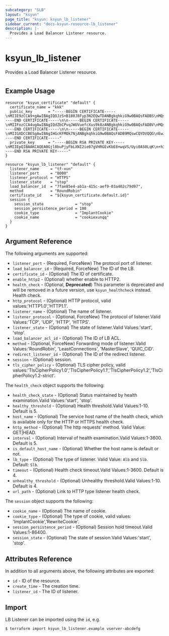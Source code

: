 ```yaml
---
subcategory: "SLB"
layout: "ksyun"
page_title: "ksyun: ksyun_lb_listener"
sidebar_current: "docs-ksyun-resource-lb_listener"
description: |-
  Provides a Load Balancer Listener resource.
---
```


# ksyun_lb_listener

Provides a Load Balancer Listener resource.

#

## Example Usage

```hcl
resource "ksyun_certificate" "default" {
  certificate_name = "kkk"
  public_key       = "-----BEGIN CERTIFICATE-----\nMIIE9zCCA9+gAwIBAgIQOJzS+B180J8Fyp3N2EQwTDANBgkqhkiG9w0BAQsFADBS\nMQswCQYDVQQGEwJDTjEaMBgGA1UEChMRV29TaWduIENBIExpbWl0ZWQxJzAlBgNV\nBAMTHldvU2lnbiBDbGFzcyAzIE9WIFNlcnZlciBDQSBHMjAeFw0xNTEyMzExMDA3\nMTlaFw0xOTAzMzExMDA3MTlaMHYxCzAJBgNVBAYTAkNOMRAwDgYDVQQIDAdUaWFu\namluMRAwDgYDVQQHDAdUaWFuamluMSswKQYDVQQKDCJUaWFuamluIFN1aXl1ZSBU\nZWNobm9sb2d5IENvLixMdGQuMRYwFAYDVQQDDA0qLnRpc2dhbWUuY29tMIIBIjAN\nBgkqhkiG9w0BAQEFAAOCAQ8AMIIBCgKCAQEA0Gjl8buPjyFbLXNI2ie07gVHRGEv\nKbE8+wqVS/Uyi0AS0LqK+h37rHi1USizD8GTY2NNh6KbemfgflhiuxAsXTAtDzmB\nGkD8Auws68tVlu+ur1uht1gYtnTYldhi5c6EmOotTB0E4YtMQbYeTAqKGeYVDO00\nIF5scI3eVDQgw/qsJfOoUkjcM9VfYyalarkWo2A4tLrR527qkBtYmApLaHYY7Zmd\nQlV39bUktG8Pgbmvi+ycFfjhpACtGcoJKEfsydWEjEklQQDxRe46cb0Jkg2cpJ4J\nEF1YDIdh3AAsNgYEE7MdVhhYEuKgy5DqTtuPPTOVjh9fMtWo/u9a9VhPjwIDAQAB\no4IBozCCAZ8wCwYDVR0PBAQDAgWgMB0GA1UdJQQWMBQGCCsGAQUFBwMCBggrBgEF\nBQcDATAJBgNVHRMEAjAAMB0GA1UdDgQWBBQw/Pm54BOxQMFwzJOeiaZnXRKdRjAf\nBgNVHSMEGDAWgBT5i+wEOGo/qgbGlK1zlSqwyOa4+zBzBggrBgEFBQcBAQRnMGUw\nLwYIKwYBBQUHMAGGI2h0dHA6Ly9vY3NwMS53b3NpZ24uY29tL2NhNi9zZXJ2ZXIz\nMDIGCCsGAQUFBzAChiZodHRwOi8vYWlhMS53b3NpZ24uY29tL2NhNi5zZXJ2ZXIz\nLmNlcjA4BgNVHR8EMTAvMC2gK6AphidodHRwOi8vY3JsczEud29zaWduLmNvbS9j\nYTYtc2VydmVyMy5jcmwwJQYDVR0RBB4wHIINKi50aXNnYW1lLmNvbYILdGlzZ2Ft\nZS5jb20wUAYDVR0gBEkwRzAIBgZngQwBAgIwOwYMKwYBBAGCm1EGAwIBMCswKQYI\nKwYBBQUHAgEWHWh0dHA6Ly93d3cud29zaWduLmNvbS9wb2xpY3kvMA0GCSqGSIb3\nDQEBCwUAA4IBAQB5jIzf1Q4+IK+A+iicyznJn4kl56TMu8F2++zhWAwUP3ZyzJr3\nZaVkcfN+P5zRCCwy40+HHUb+zxQc8NTYLl88IBGyO3asaKZRzGlI8TkIXkEY2tlf\nFCZfAOJIwITwqNuepMlTyOjuqxhwzyr9Z2GASJ7Coqtrj6l6OoHvBNS9vNWziP1J\ngJ/cDpV4z02SY/fVw4udlT5J6FTGIOmMucnlh8CGsN6oFCPItIjVZhLGwgZbyNrz\nP6/4rdVZ2fVk8Q5Hn5arTKcwIOsroNxxPxLMxV5DNFwtJZ4gxcYz0o75VY/X9VYW\nWYdRxC4CjnSn/uVleWJBFcR0gj6vBPTWhQ4V\n-----END CERTIFICATE-----\n\n-----BEGIN CERTIFICATE-----\nMIIFozCCA4ugAwIBAgIQdZbCPvqJWUVuefcXus9k8zANBgkqhkiG9w0BAQsFADBV\nMQswCQYDVQQGEwJDTjEaMBgGA1UEChMRV29TaWduIENBIExpbWl0ZWQxKjAoBgNV\nBAMTIUNlcnRpZmljYXRpb24gQXV0aG9yaXR5IG9mIFdvU2lnbjAeFw0xNDExMDgw\nMDU4NThaFw0yOTExMDgwMDU4NThaMFIxCzAJBgNVBAYTAkNOMRowGAYDVQQKExFX\nb1NpZ24gQ0EgTGltaXRlZDEnMCUGA1UEAxMeV29TaWduIENsYXNzIDMgT1YgU2Vy\ndmVyIENBIEcyMIIBIjANBgkqhkiG9w0BAQEFAAOCAQ8AMIIBCgKCAQEA1nSHr5nA\nV5aZwol0PJJVmb8fBwA1BSaWFlsDwUI3M74/DU//u5QmkdcUFngb9xOiS0zlXKcQ\nQDVZMNF3meOdKcK+MZW9kmFbsCP7Z1jVUuR7L/BzHHOUVbrIaFkCEBDk9xHww7bX\nrlaAAJ5lZKaDkUHm7ad6ZaUfMC4TPL/fY5fzlvBSMrT0e5hX7TZP9yFKKJ3dHJKz\nTY2cWIsXIdjcobeuc3iKxLbpfyiOmtUunjnp2ll048iXEDKUGVnUD4lXROblKxcw\nYlKYf6sNpQHqBEHK+hMOO4cGur1HMddjAwH0vqE3EZ8eAZVODz9UHpKmnzCM/pjo\nVpZmBOE1/lmsVwIDAQABo4IBcDCCAWwwDgYDVR0PAQH/BAQDAgEGMB0GA1UdJQQW\nMBQGCCsGAQUFBwMCBggrBgEFBQcDATASBgNVHRMBAf8ECDAGAQH/AgEAMDAGA1Ud\nHwQpMCcwJaAjoCGGH2h0dHA6Ly9jcmxzMS53b3NpZ24uY29tL2NhMS5jcmwwbQYI\nKwYBBQUHAQEEYTBfMCcGCCsGAQUFBzABhhtodHRwOi8vb2NzcDEud29zaWduLmNv\nbS9jYTEwNAYIKwYBBQUHMAKGKGh0dHA6Ly9haWExLndvc2lnbi5jb20vY2ExZzIt\nc2VydmVyMy5jZXIwHQYDVR0OBBYEFPmL7AQ4aj+qBsaUrXOVKrDI5rj7MB8GA1Ud\nIwQYMBaAFOFmzw7R8bNLtwYgFP6HEtX2/vs+MEYGA1UdIAQ/MD0wOwYMKwYBBAGC\nm1EGAwIBMCswKQYIKwYBBQUHAgEWHWh0dHA6Ly93d3cud29zaWduLmNvbS9wb2xp\nY3kvMA0GCSqGSIb3DQEBCwUAA4ICAQBeZ7p4MgW2t6/n3mp6gmQOoAvynpq6xitv\nVjq0YlerfK1gUJY0nKOIz9mPUK/28AA2Gx8fh1U8YJrwsA2agC2KO74Fs9eggLa4\nGetR2+xkVPEaiUpIoU0/MX3EeZRL8d6rg69fhr6WHLM+HOe8lrLoWqy1WMs8Vm8K\np6XQNomCJoy5H7brj354/FuLeRzW30enVvSYTsep1Q51VgZ/tDdGCMbpT4tbQxzg\nRT6VIHHAHJgW7/J436xNu79WDs+Fr8+/BO1ya/0fVw5YkUQRWDtiOwl4s6R1auyz\nwisyzLONw6Nu3IrV6ErEC3vbMF2VM8PRo2lkW6iqlkhzc+PJuSTfF3Wqrwc6z76b\nioCnv3zi6Srm/bAs5+bmfrM1FWUA9OE5cw4oS/AMmJ466857ep5AwVBllprnS3fN\n3ct9l7TqCbLpSSjDMOCHFfAm6tgD/ezaCINl3HfFbj0094fDHB0mM+wzrMaZU6tg\n9LDZ7mRaMwdwE3SIB/WG+RjTskfIrgNKU94cZdYKLjpRk+63428K++n+Tui7HcKX\nqwq57TYyG02hzAOmnbPZHNVn4o90PJIqdLFWUN9TFdch1uvz+2PjICwKdDcLwaE1\naoRw9EX4sraBSar9VEWQTecEB194FN06uyv5clDsaOo8qNGAu741Q5fDMrL1qq3J\nf4OffWkeFQ==\n-----END CERTIFICATE-----\n\n-----BEGIN CERTIFICATE-----\nMIIGXDCCBESgAwIBAgIHGcKFMOk7NjANBgkqhkiG9w0BAQsFADB9MQswCQYDVQQG\nEwJJTDEWMBQGA1UEChMNU3RhcnRDb20gTHRkLjErMCkGA1UECxMiU2VjdXJlIERp\nZ2l0YWwgQ2VydGlmaWNhdGUgU2lnbmluZzEpMCcGA1UEAxMgU3RhcnRDb20gQ2Vy\ndGlmaWNhdGlvbiBBdXRob3JpdHkwHhcNMDYwOTE3MjI0NjM2WhcNMTkxMjMxMjM1\nOTU5WjBVMQswCQYDVQQGEwJDTjEaMBgGA1UEChMRV29TaWduIENBIExpbWl0ZWQx\nKjAoBgNVBAMTIUNlcnRpZmljYXRpb24gQXV0aG9yaXR5IG9mIFdvU2lnbjCCAiIw\nDQYJKoZIhvcNAQEBBQADggIPADCCAgoCggIBAL3Kjay4kRVWl3trXHrC3mvZobDD\nECP6p6GyzDH6PtmmKW8WPeBr+LhAX9s5qAB6i6BNVH3CInj8jgm4qIXXzJWXS3TY\nnn7wAOQOia5JKEQaEJkyDyWIU6QNsw8SCBYLA3EnHH/h29L9Z2jEBV0KDl1w19iX\noLxTQZqRjfSeNmZ6flbBkF/msWggNqSMJCwsRwtZdmYwtb7e7Y/4ndO7ATDm8vMO\n4CySgPOF+SiKtFQumu33dvwVaBbrSmzrLhKP1M/+DMdcHQt+BTK+XrAJKkLVyU6Q\ns1kNu3p+zdUIWrR/2BxpEfknD3sGr1SDGHvh3VR6UWhud/zGv1JKZkahsmcau6NP\nd6C+Xf/8VgtDcneQyp758jn1Dan06tfnsxAvMEI3IcwwcMmGmA/MWE2Du33lGqU3\njbasMpcAOmNxJB6eN8T/dNQ3wOL+iEZgEd0IP1A2q7h6pJViam6wymohWmnz8/sd\ncDmV86dupoGJoYjFO3HKo1Lug7v9oHf05G/nQtttSpmKNEi8F9zkgAgitvIxwD8E\nPuufIHnWuAZkZAIx16nNUvuERWkJACrcVYvEBkZLwEodCVs5KP2pq84A+S5ISybm\nMEylWMq0RIJP55EeM8Owk/8R/IHSyh9xKd12T5Ilrx2Btw8vjMMGzC8no0rkDpm6\nfB5FH3+qGUWW/fw9AgMBAAGjggEHMIIBAzASBgNVHRMBAf8ECDAGAQH/AgECMA4G\nA1UdDwEB/wQEAwIBBjAdBgNVHQ4EFgQU4WbPDtHxs0u3BiAU/ocS1fb++z4wHwYD\nVR0jBBgwFoAUTgvvGqRAW6UXaYcwyjRoQ9BBrvIwaQYIKwYBBQUHAQEEXTBbMCcG\nCCsGAQUFBzABhhtodHRwOi8vb2NzcC5zdGFydHNzbC5jb20vY2EwMAYIKwYBBQUH\nMAKGJGh0dHA6Ly9haWEuc3RhcnRzc2wuY29tL2NlcnRzL2NhLmNydDAyBgNVHR8E\nKzApMCegJaAjhiFodHRwOi8vY3JsLnN0YXJ0c3NsLmNvbS9zZnNjYS5jcmwwDQYJ\nKoZIhvcNAQELBQADggIBALZt+HD74g1MmLMHSRX1BMRsysr1aKAI/hJtnAQGya2a\nkVI+eMRc7p9UHe7j8V4wyUnhOeCmnTZsV/rmNE9V6IeoLN0F8VgSkejKzih4j98H\nhQGl3EWWBdSAsisFmsuapYvgOmfmc0e+Sv0nsYjv5srPjQ4mn/pfV3itbf6umzUI\nscO6wQBKS30Uvffx01UYrNAzcIhtxAlxFKYrT4iB5wsAN6kVfX7XAZY/L697Yq4K\nSr9LOS41EIv+BDnkPDoMCVZAOrX0wmgMtflSze6d+Jj8eOdYR48cc1hpM6v/3d+O\nJAF3mBk6sGZ5vOEIow5PwQSz8wHI69NZHDXSkx5wZYJ/28/7yJkSYMNEbzqAS9e+\nIaoUemTL3TdDRVsyLkXw2VkfaxjwfOlVNhlhX7V98Y29iOR1S5jdJ7DkhEQqYYRX\nBYIRH6o1WPMgDq9Z7/pVcnINJtCbU0mszjcuZWH/9uwb6vbxptPRtXu+NfQiwbyN\nAb1oXoMNL+zW2mMMJ9FUPuSo085LMriRlP/7W0ktdRiounGaO67ZwKlPh5Hti3tr\nIJiJOYNPgMRpzBfJyE6+5KmlgXZwBgQyzYNl9Lx9PhO80uhvY6q1O9qNhjKCeJ3Z\nzP+/V2R07Sg9RGIVYUv3lLANKmcc8MubpZK/+EFawT1g7Z+7uG2bzqlqFj9+6gbx\n-----END CERTIFICATE-----"
  private_key      = "-----BEGIN RSA PRIVATE KEY-----\nMIIEpQIBAAKCAQEA0Gjl8buPjyFbLXNI2ie07gVHRGEvKbE8+wqVS/Uyi0AS0LqK\n+h37rHi1USizD8GTY2NNh6KbemfgflhiuxAsXTAtDzmBGkD8Auws68tVlu+ur1uh\nt1gYtnTYldhi5c6EmOotTB0E4YtMQbYeTAqKGeYVDO00IF5scI3eVDQgw/qsJfOo\nUkjcM9VfYyalarkWo2A4tLrR527qkBtYmApLaHYY7ZmdQlV39bUktG8Pgbmvi+yc\nFfjhpACtGcoJKEfsydWEjEklQQDxRe46cb0Jkg2cpJ4JEF1YDIdh3AAsNgYEE7Md\nVhhYEuKgy5DqTtuPPTOVjh9fMtWo/u9a9VhPjwIDAQABAoIBAB84t8oBCT6uBpTG\ngpF8BVTrIYQS8xfR34rUSQ16DDpkPO1cJNnXiA6Mfs1LxZeErmnjRIgfSh+KVE1Z\nPGE9yQek4fs36ClgtuBRNWGVsprMCWVn2tA2uG0NEC1Sn25CBAdMfcC7UDHhxmjJ\nubw2j/3VRC4NkxOOUbyC5F3E+WuiasL5NcH/gWrT9jdHIcmpJXhtw65gJOt3HEkf\n9RcQYjCSS8WVMtS7xRhK+IeXK+Vbn3pcXQ9Q6icce9+LSboeyo0GPi4GC3KcA3/R\n5t5Zwl4Yo04J2NfjJbSquPZnvdPyaS2iwvtatZUuUrYAiZKwjhfDOmD6o6fDr1wL\nBBSCJUECgYEA8iGUflCTQIoCYl+c6xhXsf8YUAKd/UIcRZVOKdna3rV84eopZYNS\nNiw139yyJHUeGtzrMDvtCiR7btxyyzYFoK/7NhMzJE8zia/UG3zrglNOJt2VwhsU\nwRaSl4tUNOAvf8BlVPW5WXrqCk5aD6OodnzK+DmYXE0moeoJHAMiRv8CgYEA3Fja\nolXYWsf7iHr5+iGzckODGGiWQI1wECPWJYm8qfMNVeOMyOD/jxII688+1cI0GFxN\nGtIEFd4njsHSR96934gF7IeujbrnRIvlfAkxQV57AP9602cSuvLQ696nycPdydbF\n+GcbOnazzlUUPP1vdwdmu8elZdBEgoaTHfK6B3ECgYEA05Wegmb81lgDT12H7TR/\nZY6p+zjeQHJl7DRVcmLqTNVBRNVvyUJhM++cQHxFu3AQl57XcnXbZJKOvkirk4Io\nlstRdWZ/uUnwmm/opQCbeG49i970QAOUNkr4XK8nLXF+cF967SwxBM1Q+SKQtrvn\nuWrBnvoNdxMAIFs4DJ98c5cCgYEAm82oKokQxoAJd2OdRiR2QiFCnQu20kYwKvlr\n/nb6FCFsGIMhlRijG4LhE/wirfr34xHA42oEwYGn7uVVzsPM9jW0Gp+F6WlzBaD1\nz1KgpVwtFXOQYdLMB6yR1XZGpf/83y8iJJajRh+Q3CCEguug2UU+eyCb7vXou3J0\nrARpTcECgYEAzGugegAYtrlF+c+zFGySzgtIxYld6H+T9cDgrUtWAOp+P3SwbvLl\n5PdRJ183xZo6s4O+Ptv5gl+XcNFIM/xiSmuyogFcwNBifr45anqmOlok/Y0N1cya\nEXN6Umpw6rO0b9aCuhKAJES+QYTZ4jzn5NYphC2t4yv+0KFlUHJWEok=\n-----END RSA PRIVATE KEY-----"
}

resource "ksyun_lb_listener" "default" {
  listener_name     = "tf-xun"
  listener_port     = "8000"
  listener_protocol = "HTTPS"
  listener_state    = "stop"
  load_balancer_id  = "7fae85e4-ab1a-415c-aef9-03a402c79d97",
  method            = "RoundRobin"
  certificate_id    = "${ksyun_certificate.default.id}"
  session {
    session_state              = "stop"
    session_persistence_period = 100
    cookie_type                = "ImplantCookie"
    cookie_name                = "cookiexunqq"
  }
}
```

## Argument Reference

The following arguments are supported:

* `listener_port` - (Required, ForceNew) The protocol port of listener.
* `load_balancer_id` - (Required, ForceNew) The ID of the LB.
* `certificate_id` - (Optional) The ID of certificate.
* `enable_http2` - (Optional) whether enable to HTTP2.
* `health_check` - (Optional, **Deprecated**) This parameter is deprecated and will be removed in a future version, use `ksyun_healthcheck` instead. Health check.
* `http_protocol` - (Optional) HTTP protocol, valid values:'HTTP1.0','HTTP1.1'.
* `listener_name` - (Optional) The name of listener.
* `listener_protocol` - (Optional, ForceNew) The protocol of listener.Valid Values:'TCP', 'UDP', 'HTTP', 'HTTPS'.
* `listener_state` - (Optional) The state of listener.Valid Values:'start', 'stop'.
* `load_balancer_acl_id` - (Optional) The ID of LB ACL.
* `method` - (Optional, ForceNew) Forwarding mode of listener.Valid Values:'RoundRobin', 'LeastConnections', 'MasterSlave', 'QUIC_CID'.
* `redirect_listener_id` - (Optional) The ID of the redirect listener.
* `session` - (Optional) session.
* `tls_cipher_policy` - (Optional) TLS cipher policy, valid values:'TlsCipherPolicy1.0','TlsCipherPolicy1.1','TlsCipherPolicy1.2','TlsCipherPolicy1.2-strict'.

The `health_check` object supports the following:

* `health_check_state` - (Optional) Status maintained by health examination.Valid Values:'start', 'stop'.
* `healthy_threshold` - (Optional) Health threshold.Valid Values:1-10. Default is 5.
* `host_name` - (Optional) The service host name of the health check, which is available only for the HTTP or HTTPS health check.
* `http_method` - (Optional) The http requests' method. Valid Value: GET|HEAD.
* `interval` - (Optional) Interval of health examination.Valid Values:1-3600. Default is 5.
* `is_default_host_name` - (Optional) Whether the host name is default or not.
* `lb_type` - (Optional) The type of listener. Valid Value: `Alb` and `Slb`. Default: `Slb`.
* `timeout` - (Optional) Health check timeout.Valid Values:1-3600. Default is 4.
* `unhealthy_threshold` - (Optional) Unhealthy threshold.Valid Values:1-10. Default is 4.
* `url_path` - (Optional) Link to HTTP type listener health check.

The `session` object supports the following:

* `cookie_name` - (Optional) The name of cookie.
* `cookie_type` - (Optional) The type of cookie, valid values: 'ImplantCookie','RewriteCookie'.
* `session_persistence_period` - (Optional) Session hold timeout.Valid Values:1-86400.
* `session_state` - (Optional) The state of session.Valid Values:'start', 'stop'.

## Attributes Reference

In addition to all arguments above, the following attributes are exported:

* `id` - ID of the resource.
* `create_time` - The creation time.
* `listener_id` - The ID of listener.


## Import

LB Listener can be imported using the `id`, e.g.

```
$ terraform import ksyun_lb_listener.example vserver-abcdefg
```

